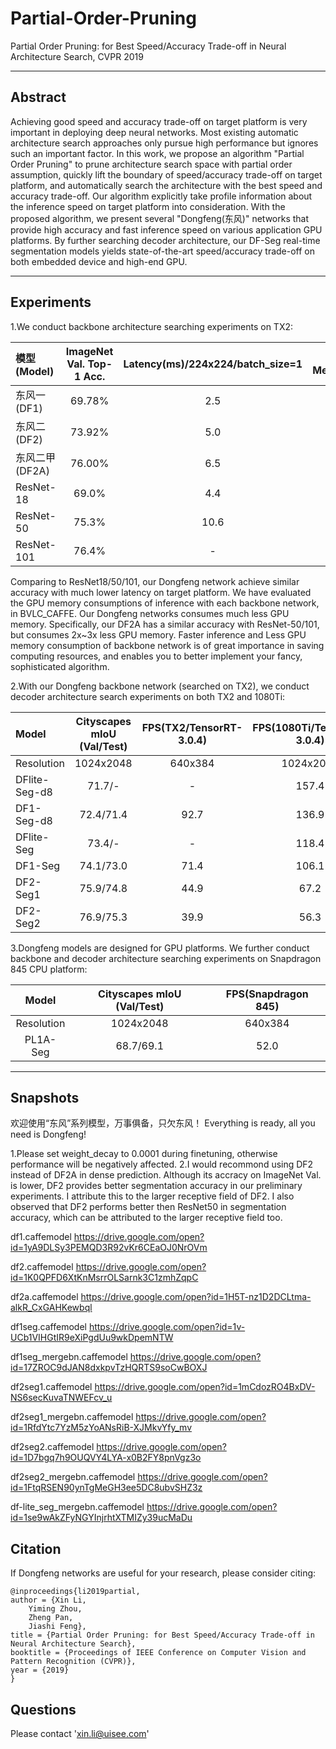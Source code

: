 # Partial-Order-Pruning

Partial Order Pruning: for  Best Speed/Accuracy Trade-off in Neural Architecture Search, CVPR 2019

****

## Abstract
Achieving good speed and accuracy trade-off on target platform is very important in deploying deep neural networks. Most existing automatic architecture search approaches only pursue high performance but ignores such an important factor. In this work, we propose an algorithm "Partial Order Pruning" to prune architecture search space with partial order assumption, quickly lift the boundary of speed/accuracy trade-off on target platform, and automatically search the architecture with the best speed and accuracy trade-off. Our algorithm explicitly take profile information about the inference speed on target platform into consideration. With the proposed algorithm, we present several "Dongfeng(东风)" networks that provide high accuracy and fast inference speed on various application GPU platforms. By further searching decoder architecture, our DF-Seg real-time segmentation models yields state-of-the-art speed/accuracy trade-off on both embedded device and high-end GPU.

***

## Experiments

1.We conduct backbone architecture searching experiments on TX2:

| 	模型(Model)		|	ImageNet Val. Top-1 Acc.	| Latency(ms)/224x224/batch_size=1| GPU Memory/224x224/batch_size=50 | GPU Memory/1024x1024/batch_size=1 |  FLOPS|
| :---------------- |:-----------------------------:|:------------------:|:-----------:|:----------:|:--------------:|
| 	东风一(DF1)		|			69.78%				|        2.5         |    1863    |    1042     |      746M      |
| 	东风二(DF2)		|			73.92%				|        5.0         |    2867    |    1567     |      1.77G     |
| 	东风二甲(DF2A)	|			76.00%				|        6.5         |    4844    |    2356     |      1.97G     |
|    ResNet-18	    |           69.0%               |        4.4         |    2784    |    1397     |      1.8G      |
|    ResNet-50      |           75.3%               |       10.6         |    9914    |    4488     |      3.8G      |
|    ResNet-101     |           76.4%               |         -          |    14900   |    6813     |      7.6G      |

Comparing to ResNet18/50/101, our Dongfeng network achieve similar accuracy with much lower latency on target platform.
We have evaluated the GPU memory consumptions of inference with each backbone network, in BVLC_CAFFE.
Our Dongfeng networks consumes much less GPU memory. Specifically, our DF2A has a similar accuracy with ResNet-50/101, but consumes 2x~3x less GPU memory.
Faster inference and Less GPU memory consumption of backbone network is of great importance in saving computing resources, and enables you to better implement your fancy, sophisticated algorithm.



2.With our Dongfeng backbone network (searched on TX2), we conduct decoder architecture search experiments on both TX2 and 1080Ti:

|     Model     | Cityscapes mIoU (Val/Test) | FPS(TX2/TensorRT-3.0.4) |FPS(1080Ti/TensorRT-3.0.4)|FPS(1080Ti/TensorRT-3.0.4)| FPS(Titan X/Caffe) |
| :------------ |:--------------------------:|:----------:|:-----------:|:-----------:|:------------------:|
| Resolution    |        1024x2048           |  640x384   |  1024x2048  |  1024x1024  |      1024x2048     |
| DFlite-Seg-d8 |        71.7/-              |     -      |    157.4    |    263.4    |        45.7        |
| DF1-Seg-d8    |        72.4/71.4           |    92.7    |    136.9    |    232.6    |        40.2        |
| DFlite-Seg    |        73.4/-              |     -      |    118.4    |    202.5    |        33.8        |
| DF1-Seg       |        74.1/73.0           |    71.4    |    106.1    |    182.1    |        30.7        | 
| DF2-Seg1      |        75.9/74.8           |    44.9    |    67.2     |      -      |        20.5        |
| DF2-Seg2      |        76.9/75.3           |    39.9    |    56.3     |      -      |        17.7        |


3.Dongfeng models are designed for GPU platforms. We further conduct backbone and decoder architecture searching experiments on Snapdragon 845 CPU platform:

|			 Model	       | Cityscapes mIoU (Val/Test) | FPS(Snapdragon 845) |
|:--------------------------------:|:--------------------------:|:------------------------:|
|        Resolution        |         1024x2048          |       640x384            |
|            PL1A-Seg              |         68.7/69.1          |        52.0              |


***

## Snapshots

欢迎使用“东风”系列模型，万事俱备，只欠东风！
Everything is ready, all you need is Dongfeng!

1.Please set weight_decay to 0.0001 during finetuning, otherwise performance will be negatively affected.
2.I would recommond using DF2 instead of DF2A in dense prediction. Although its accracy on ImageNet Val. is lower, DF2 provides better segmentation accuracy in our preliminary experiments. I attribute this to the larger receptive field of DF2. I also observed that DF2 performs better then ResNet50 in segmentation accuracy, which can be attributed to the larger receptive field too.

df1.caffemodel
https://drive.google.com/open?id=1yA9DLSy3PEMQD3R92vKr6CEaOJ0NrOVm

df2.caffemodel
https://drive.google.com/open?id=1K0QPFD6XtKnMsrrOLSarnk3C1zmhZqpC

df2a.caffemodel
https://drive.google.com/open?id=1H5T-nz1D2DCLtma-alkR_CxGAHKewbql

df1seg.caffemodel
https://drive.google.com/open?id=1v-UCb1VIHGtIR9eXiPgdUu9wkDpemNTW

df1seg_mergebn.caffemodel
https://drive.google.com/open?id=17ZROC9dJAN8dxkpvTzHQRTS9soCwBOXJ

df2seg1.caffemodel
https://drive.google.com/open?id=1mCdozRO4BxDV-NS6secKuvaTNWEFcv_u

df2seg1_mergebn.caffemodel
https://drive.google.com/open?id=1RfdYtc7YzM5zYoANsRiB-XJMkvYfy_mv

df2seg2.caffemodel
https://drive.google.com/open?id=1D7bgq7h9OUQVY4LYA-x0B2FY8pnVgz3o

df2seg2_mergebn.caffemodel
https://drive.google.com/open?id=1FtqRSEN90ynTgMeGH3ee5DC8ubvSHZ3z

df-lite_seg_mergebn.caffemodel
https://drive.google.com/open?id=1se9wAkZFyNGYInjrhtXTMIZy39ucMaDu


## Citation

If Dongfeng networks are useful for your research, please consider citing:

	@inproceedings{li2019partial,
	author = {Xin Li,
		Yiming Zhou,
		Zheng Pan,
		Jiashi Feng},
	title = {Partial Order Pruning: for Best Speed/Accuracy Trade-off in Neural Architecture Search},
	booktitle = {Proceedings of IEEE Conference on Computer Vision and Pattern Recognition (CVPR)},
	year = {2019}
	}



## Questions

Please contact 'xin.li@uisee.com'

